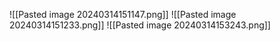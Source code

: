 ![[Pasted image 20240314151147.png]]
![[Pasted image 20240314151233.png]]
![[Pasted image 20240314153243.png]]
